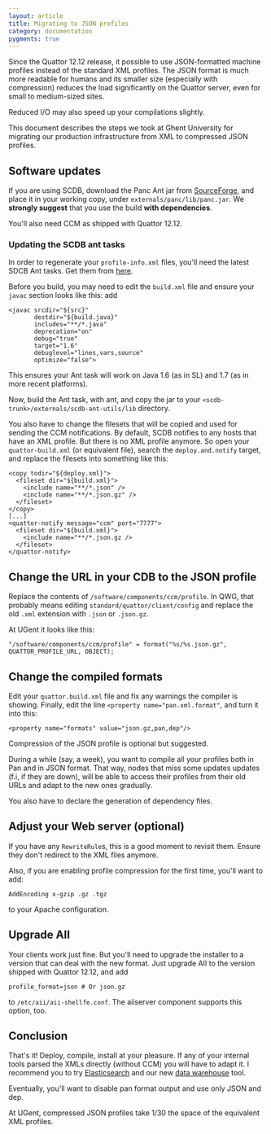 ```yaml
---
layout: article
title: Migrating to JSON profiles
category: documentation
pygments: true
---
```


Since the Quattor 12.12 release, it possible to use JSON-formatted
machine profiles instead of the standard XML profiles.  The JSON
format is much more readable for humans and its smaller size
(especially with compression) reduces the load significantly on the
Quattor server, even for small to medium-sized sites.

Reduced I/O may also speed up your compilations slightly.

This document describes the steps we took at Ghent University for
migrating our production infrastructure from XML to compressed JSON
profiles.

## Software updates

If you are using SCDB, download the Panc Ant jar from
[SourceForge](https://sourceforge.net/projects/quattor/files/panc/9.3/),
and place it in your working copy, under
`externals/panc/lib/panc.jar`.  We **strongly suggest** that you use
the build **with dependencies**.

You'll also need CCM as shipped with Quattor 12.12.

### Updating the SCDB ant tasks

In order to regenerate your `profile-info.xml` files, you'll need the
latest SDCB Ant tasks.  Get them from
[here](https://svn.lal.in2p3.fr/LCG/QWG/scdb-ant-utils/tags/9.0.1/).

Before you build, you may need to edit the `build.xml` file and ensure
your `javac` section looks like this: add

    <javac srcdir="${src}"
           destdir="${build.java}"
           includes="**/*.java"
           deprecation="on"
           debug="true"
           target="1.6"
           debuglevel="lines,vars,source"
           optimize="false">

This ensures your Ant task will work on Java 1.6 (as in SL) and 1.7
(as in more recent platforms).

Now, build the Ant task, with ant, and copy the jar to your
`<scdb-trunk>/externals/scdb-ant-utils/lib` directory.

You also have to change the filesets that will be copied and used for
sending the CCM notifications.  By default, SCDB notifies to any hosts
that have an XML profile.  But there is no XML profile anymore.  So
open your `quattor-build.xml` (or equivalent file), search the
`deploy.and.notify` target, and replace the filesets into something
like this:

    <copy todir="${deploy.xml}">
      <fileset dir="${build.xml}">
        <include name="**/*.json" />
        <include name="**/*.json.gz" />
      </fileset>
    </copy>
    [...]
    <quattor-notify message="ccm" port="7777">
      <fileset dir="${build.xml}">
        <include name="**/*.json.gz />
      </fileset>
    </quattor-notify>

## Change the URL in your CDB to the JSON profile

Replace the contents of `/software/components/ccm/profile`.  In QWG,
that probably means editing `standard/quattor/client/config` and
replace the old `.xml` extension with `.json` or `.json.gz`.

At UGent it looks like this:

    "/software/components/ccm/profile" = format("%s/%s.json.gz", QUATTOR_PROFILE_URL, OBJECT);

## Change the compiled formats

Edit your `quattor.build.xml` file and fix any warnings the compiler
is showing.  Finally, edit the line `<property name="pan.xml.format"`,
and turn it into this:

    <property name="formats" value="json.gz,pan,dep"/>

Compression of the JSON profile is optional but suggested.

During a while (say, a week), you want to compile all your profiles
both in Pan and in JSON format.  That way, nodes that miss some
updates updates (f.i, if they are down), will be able to access their
profiles from their old URLs and adapt to the new ones gradually.

You also have to declare the generation of dependency files.

## Adjust your Web server (optional)

If you have any `RewriteRule`s, this is a good moment to revisit
them.  Ensure they don't redirect to the XML files anymore.

Also, if you are enabling profile compression for the first time,
you'll want to add:

    AddEncoding x-gzip .gz .tgz

to your Apache configuration.

## Upgrade AII

Your clients work just fine.  But you'll need to upgrade the installer
to a version that can deal with the new format.  Just upgrade AII to
the version shipped with Quattor 12.12, and add

    profile_format=json # Or json.gz

to `/etc/aii/aii-shellfe.conf`.  The aiiserver component supports this
option, too.

## Conclusion

That's it!  Deploy, compile, install at your pleasure.  If any of your
internal tools parsed the XMLs directly (without CCM) you will have to
adapt it.  I recommend you to try
[Elasticsearch](www.elasticsearch.org) and our new
[data warehouse](https://github.com/quattor/data-warehouse) tool.

Eventually, you'll want to disable pan format output and use only
JSON and dep.

At UGent, compressed JSON profiles take 1/30 the space of the
equivalent XML profiles.
